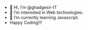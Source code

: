 - 👋 Hi, I’m @ghadgesir-IT
- 👀 I’m interested in Web technologies.
- 🌱 I’m currently learning Javascript.
- Happy Coding!!!



<!---
ghadgesir-IT/ghadgesir-IT is a ✨ special ✨ repository because its `README.md` (this file) appears on your GitHub profile.
You can click the Preview link to take a look at your changes.
--->
